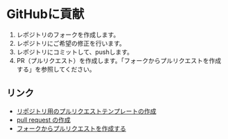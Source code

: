 # GitHubに貢献

1. レポジトリのフォークを作成します。
2. レポジトリにご希望の修正を行います。
3. レポジトリにコミットして、pushします。
4. PR（プルリクエスト）を作成します。「フォークからプルリクエストを作成する」を参照してください。

## リンク

- [リポジトリ用のプルリクエストテンプレートの作成](https://docs.github.com/ja/communities/using-templates-to-encourage-useful-issues-and-pull-requests/creating-a-pull-request-template-for-your-repository)
- [pull request の作成](https://docs.github.com/ja/pull-requests/collaborating-with-pull-requests/proposing-changes-to-your-work-with-pull-requests/creating-a-pull-request)
- [フォークからプルリクエストを作成する](https://docs.github.com/ja/pull-requests/collaborating-with-pull-requests/proposing-changes-to-your-work-with-pull-requests/creating-a-pull-request-from-a-fork)
